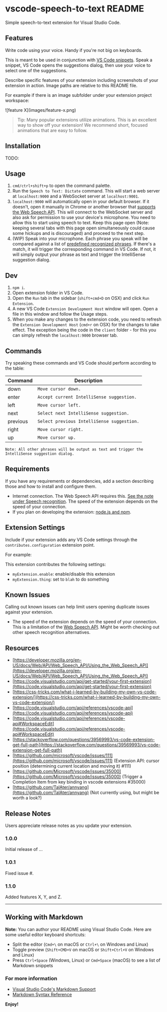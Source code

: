 # vscode-speech-to-text README

Simple speech-to-text extension for Visual Studio Code.

## Features

Write code using your voice. Handy if you're not big on keyboards.

This is meant to be used in conjunction with [VS Code snippets](https://code.visualstudio.com/docs/editor/userdefinedsnippets). Speak a snippet, VS Code opens the suggestions dialog, then use your voice to select one of the suggestions.

Describe specific features of your extension including screenshots of your extension in action. Image paths are relative to this README file.

For example if there is an image subfolder under your extension project workspace:

\!\[feature X\]\(images/feature-x.png\)

> Tip: Many popular extensions utilize animations. This is an excellent way to show off your extension! We recommend short, focused animations that are easy to follow.

## Installation
TODO:

## Usage
1. `cmd/ctrl+shift+p` to open the command palette.
2. Run the `Speech to Text: Dictate` command. This will start a web server at `localhost:9000` and a WebSocket server at `localhost:9001`.
3. `localhost:9000` will automatically open in your default browser. If it doesn't, open it manually in Chrome or another browser that [supports the Web Speech API](https://developer.mozilla.org/en-US/docs/Web/API/SpeechRecognition#Browser_compatibility). This will connect to the WebSocket server and also ask for permission to use your device's microphone. You need to allow this to start using speech to text. Keep this page open (Note: keeping several tabs with this page open simultaneously could cause some hickups and is discouraged) and proceed to the next step.
4. (WIP) Speak into your microphone. Each phrase you speak will be compared against a list of [predefined recognized phrases](#commands). If there's a match, it will trigger the corresponding command in VS Code. If not, it will simply output your phrase as text and trigger the IntelliSense suggestion dialog.

## Dev
1. `npm i`.
2. Open extension folder in VS Code.
3. Open the `Run` tab in the sidebar (`shift+cmd+D` on OSX) and click `Run Extension`.
4. A new VS Code `Extension Development Host` window will open. Open a file in this window and follow the Usage steps.
5. When you make any changes to the extension code, you need to refresh the `Extension Development Host` (`cmd+r` on OSX) for the changes to take effect. The exception being the code in the `client` folder - for this you can simply refresh the `localhost:9000` browser tab.

## <a name="commands">Commands</a>
Try speaking these commands and VS Code should perform according to the table:

| Command | Description |
| --- | --- |
| down | `Move cursor down.` |
| enter | `Accept current IntelliSense suggestion.` |
| left | `Move cursor left.` |
| next | `Select next IntelliSense suggestion.` |
| previous | `Select previous IntelliSense suggestion.` |
| right | `Move cursor right.` |
| up | `Move cursor up.` |

```Note: All other phrases will be output as text and trigger the IntelliSense suggestion dialog.```

## Requirements

If you have any requirements or dependencies, add a section describing those and how to install and configure them.

- Internet connection. The Web Speech API requires this. [See the note under Speech recognition](https://developer.mozilla.org/en-US/docs/Web/API/Web_Speech_API/Using_the_Web_Speech_API). The speed of the extension depends on the speed of your connection.
- If you plan on developing the extension: [node.js and npm](https://nodejs.org/en/).

## Extension Settings

Include if your extension adds any VS Code settings through the `contributes.configuration` extension point.

For example:

This extension contributes the following settings:

* `myExtension.enable`: enable/disable this extension
* `myExtension.thing`: set to `blah` to do something

## Known Issues

Calling out known issues can help limit users opening duplicate issues against your extension.

- The speed of the extension depends on the speed of your connection. This is a limitation of the [Web Speech API](https://developer.mozilla.org/en-US/docs/Web/API/Web_Speech_API/Using_the_Web_Speech_API). Might be worth checking out other speech recognition alternatives.

## Resources
- [https://developer.mozilla.org/en-US/docs/Web/API/Web_Speech_API/Using_the_Web_Speech_API](https://developer.mozilla.org/en-US/docs/Web/API/Web_Speech_API/Using_the_Web_Speech_API)
- [https://code.visualstudio.com/api/get-started/your-first-extension](https://code.visualstudio.com/api/get-started/your-first-extension)
- [https://css-tricks.com/what-i-learned-by-building-my-own-vs-code-extension/](https://css-tricks.com/what-i-learned-by-building-my-own-vs-code-extension/)
- [https://code.visualstudio.com/api/references/vscode-api](https://code.visualstudio.com/api/references/vscode-api)
- [https://code.visualstudio.com/api/references/vscode-api#WorkspaceEdit](https://code.visualstudio.com/api/references/vscode-api#WorkspaceEdit)
- [https://stackoverflow.com/questions/39569993/vs-code-extension-get-full-path](https://stackoverflow.com/questions/39569993/vs-code-extension-get-full-path)
- [https://github.com/microsoft/vscode/issues/111](https://github.com/microsoft/vscode/issues/111) (Extension API: cursor position (determining current location and moving it) #111)
- [https://github.com/Microsoft/vscode/issues/35000](https://github.com/Microsoft/vscode/issues/35000) (Trigger a Completion Item from key binding in vscode extensions #35000)
- [https://github.com/TalAter/annyang](https://github.com/TalAter/annyang) (Not currently using, but might be worth a look?)

## Release Notes

Users appreciate release notes as you update your extension.

### 1.0.0

Initial release of ...

### 1.0.1

Fixed issue #.

### 1.1.0

Added features X, Y, and Z.

-----------------------------------------------------------------------------------------------------------

## Working with Markdown

**Note:** You can author your README using Visual Studio Code.  Here are some useful editor keyboard shortcuts:

* Split the editor (`Cmd+\` on macOS or `Ctrl+\` on Windows and Linux)
* Toggle preview (`Shift+CMD+V` on macOS or `Shift+Ctrl+V` on Windows and Linux)
* Press `Ctrl+Space` (Windows, Linux) or `Cmd+Space` (macOS) to see a list of Markdown snippets

### For more information

* [Visual Studio Code's Markdown Support](http://code.visualstudio.com/docs/languages/markdown)
* [Markdown Syntax Reference](https://help.github.com/articles/markdown-basics/)

**Enjoy!**
